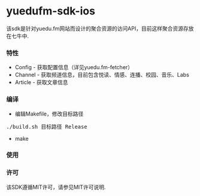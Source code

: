 # yuedufm-sdk-ios

该sdk是针对yuedu.fm网站而设计的聚合资源的访问API，目前这样聚合资源存放在七牛中.

### 特性
* Config - 获取配置信息（详见yuedu.fm-fetcher）
* Channel - 获取频道信息，目前包含悦读、情感、连播、校园、音乐、Labs
* Article - 获取文章信息

### 编译
* 编辑Makefile，修改目标路径
<pre>
./build.sh 目标路径 Release
</pre>
* make

### 使用


### 许可
该SDK遵循MIT许可，请参见MIT许可说明.